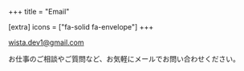 +++
title = "Email"

[extra]
icons = ["fa-solid fa-envelope"]
+++

[wista.dev1@gmail.com](mailto:wista.dev1@gmail.com)

お仕事のご相談やご質問など、お気軽にメールでお問い合わせください。
